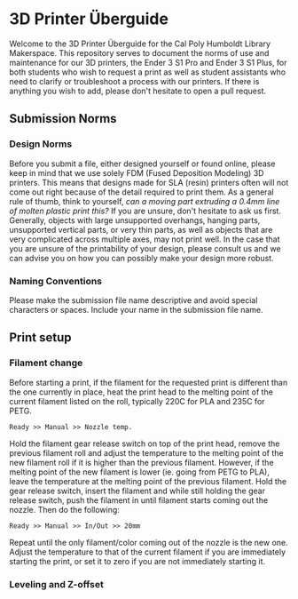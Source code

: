 # 3D Printer Überguide
Welcome to the 3D Printer Überguide for the Cal Poly Humboldt Library Makerspace. 
This repository serves to document the norms of use and maintenance for our 3D printers, the Ender 3 S1 Pro and Ender 3 S1 Plus, for both students who wish to request a print as well as student assistants who need to clarify or troubleshoot a process with our printers. If there is anything you wish to add, please don't hesitate to open a pull request.

## Submission Norms
### Design Norms
Before you submit a file, either designed yourself or found online, please keep in mind that we use solely FDM (Fused Deposition Modeling) 3D printers. This means that designs made for SLA (resin) printers often will not come out right because of the detail required to print them. As a general rule of thumb, think to yourself, _can a moving part extruding a 0.4mm line of molten plastic print this?_ If you are unsure, don't hesitate to ask us first. Generally, objects with large unsupported overhangs, hanging parts, unsupported vertical parts, or very thin parts, as well as objects that are very complicated across multiple axes, may not print well. In the case that you are unsure of the printability of your design, please consult us and we can advise you on how you can possibly make your design more robust.
### Naming Conventions
Please make the submission file name descriptive and avoid special characters or spaces. Include your name in the submission file name.

## Print setup
### Filament change
Before starting a print, if the filament for the requested print is different than the one currently in place, heat the print head to the melting point of the current filament listed on the roll, typically 220C for PLA and 235C for PETG.
```
Ready >> Manual >> Nozzle temp.
```
Hold the filament gear release switch on top of the print head, remove the previous filament roll and adjust the temperature to the melting point of the new filament roll if it is higher than the previous filament. 
However, if the melting point of the new filament is lower (ie. going from PETG to PLA), leave the temperature at the melting point of the previous filament.
Hold the gear release switch, insert the filament and while still holding the gear release switch, push the filament in until filament starts coming out the nozzle. Then do the following:
```
Ready >> Manual >> In/Out >> 20mm
```
Repeat until the only filament/color coming out of the nozzle is the new one. Adjust the temperature to that of the current filament if you are immediately starting the print, or set it to zero if you are not immediately starting it.

### Leveling and Z-offset
